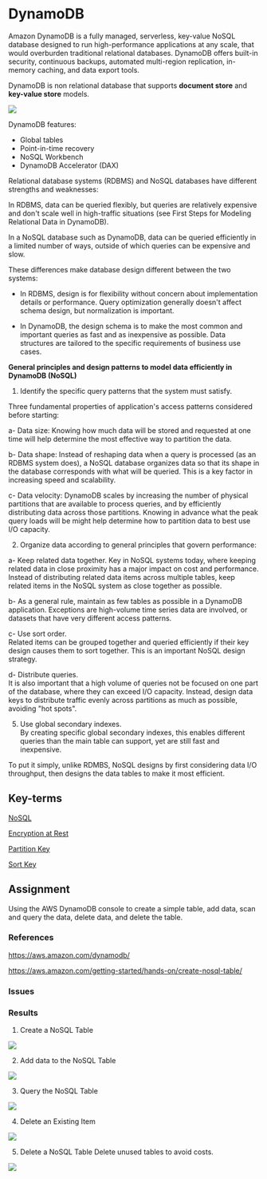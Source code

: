 # DynamoDB
Amazon DynamoDB is a fully managed, serverless, key-value NoSQL database designed to run high-performance applications at any scale, that would overburden traditional relational databases. DynamoDB offers built-in security, continuous backups, automated multi-region replication, in-memory caching, and data export tools. 

DynamoDB is non relational database that supports **document store** and **key-value store** models.

![](../00_includes/wk04/dynamoDB-flowchart.png)

DynamoDB features:
* Global tables
* Point-in-time recovery
* NoSQL Workbench
* DynamoDB Accelerator (DAX)

Relational database systems (RDBMS) and NoSQL databases have different strengths and weaknesses:

In RDBMS, data can be queried flexibly, but queries are relatively expensive and don't scale well in high-traffic situations (see First Steps for Modeling Relational Data in DynamoDB).

In a NoSQL database such as DynamoDB, data can be queried efficiently in a limited number of ways, outside of which queries can be expensive and slow.

These differences make database design different between the two systems:

* In RDBMS, design is for flexibility without concern about implementation details or performance. Query optimization generally doesn't affect schema design, but normalization is important.

* In DynamoDB, the design schema is to make the most common and important queries as fast and as inexpensive as possible. Data structures are tailored to the specific requirements of business use cases.

**General principles and design patterns to model data efficiently in DynamoDB (NoSQL)**

1) Identify the specific query patterns that the system must satisfy.

Three fundamental properties of application's access patterns considered before starting:

a- Data size: Knowing how much data will be stored and requested at one time will help determine the most effective way to partition the data.

b- Data shape: Instead of reshaping data when a query is processed (as an RDBMS system does), a NoSQL database organizes data so that its shape in the database corresponds with what will be queried. This is a key factor in increasing speed and scalability.

c- Data velocity: DynamoDB scales by increasing the number of physical partitions that are available to process queries, and by efficiently distributing data across those partitions. Knowing in advance what the peak query loads will be might help determine how to partition data to best use I/O capacity.

2) Organize data according to general principles that govern performance:

a- Keep related data together.
Key in NoSQL systems today, where keeping related data in close proximity has a major impact on cost and performance. Instead of distributing related data items across multiple tables, keep related items in the NoSQL system as close together as possible.

b- As a general rule, maintain as few tables as possible in a DynamoDB application.
Exceptions are high-volume time series data are involved, or datasets that have very different access patterns. 

c- Use sort order.   
Related items can be grouped together and queried efficiently if their key design causes them to sort together. This is an important NoSQL design strategy.

d- Distribute queries.   
It is also important that a high volume of queries not be focused on one part of the database, where they can exceed I/O capacity. Instead, design data keys to distribute traffic evenly across partitions as much as possible, avoiding "hot spots".

5) Use global secondary indexes.   
By creating specific global secondary indexes, this enables different queries than the main table can support, yet are still fast and inexpensive.

To put it simply, unlike RDMBS, NoSQL designs by first considering data I/O throughput, then designs the data tables to make it most efficient. 

## Key-terms
[NoSQL](beschrijvingen/general-glossary.md#nosql)

[Encryption at Rest](beschrijvingen/general-glossary.md#encryption-at-rest)

[Partition Key](beschrijvingen/general-glossary.md#partition-key)

[Sort Key](beschrijvingen/general-glossary.md#sort-key)

## Assignment
Using the AWS DynamoDB console to
create a simple table, add data, scan and query the data, delete data, and delete the table.

### References
https://aws.amazon.com/dynamodb/

https://aws.amazon.com/getting-started/hands-on/create-nosql-table/

### Issues


### Results

1) Create a NoSQL Table

![](../00_includes/wk04/dyn-created-table-music.png)


2) Add data to the NoSQL Table

![](../00_includes/wk04/dyn-data-added.png)

3) Query the NoSQL Table

![](../00_includes/wk04/dyn-query-results.png)

4) Delete an Existing Item

![](../00_includes/wk04/dyn-delete-item.png)

5) Delete a NoSQL Table
Delete unused tables to avoid costs.

![](../00_includes/wk04/dyn-delete-table.png)
